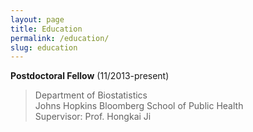 ```yaml
---
layout: page
title: Education
permalink: /education/
slug: education
---
```


__Postdoctoral Fellow__ 
(11/2013-present)

>Department of Biostatistics <br/>
>Johns Hopkins Bloomberg School of Public Health <br/>
>Supervisor: Prof. Hongkai Ji
